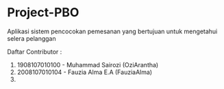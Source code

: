 # Project-PBO
Aplikasi sistem pencocokan pemesanan yang bertujuan untuk mengetahui selera pelanggan

Daftar Contributor :
1. 1908107010100 - Muhammad Sairozi (OziArantha)
2. 2008107010104 - Fauzia Alma E.A (FauziaAlma)
3.
